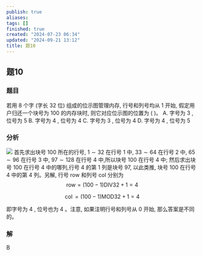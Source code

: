 ```yaml
---
publish: true
aliases: 
tags: []
finished: true
created: "2024-07-23 06:34"
updated: "2024-09-21 13:12"
title: 题10
---
```

## 题10
### 题目
若用 8 个字 (字长 32 位) 组成的位示图管理内存, 行号和列号均从 1 开始, 假定用户归还一个块号为 100 的内存块时, 则它对应位示图的位置为 ( )。
A. 字号为 3 , 位号为 5 
B. 字号为 4 , 位号为 4
C. 字号为 3 , 位号为 4 
D. 字号为 4 , 位号为 5
### 分析
![](https://img.hwenyi.live/202408231757132.webp)
首先求出块号 100 所在的行号, $1 \sim {32}$ 在行号 1 中, ${33} \sim {64}$ 在行号 2 中, ${65} \sim {96}$ 在行号 3 中, ${97} \sim {128}$ 在行号 4 中,所以块号 100 在行号 4 中; 然后求出块号 100 在行号 4 中的哪列,行号 4 的第 1 列是块号 97, 以此类推, 块号 100 在行号 4 中的第 4 列。另解, 行号 row 和列号 col 分别为
$$
\text{row} = ( {{100} - 1}) \text{DIV}{32} + 1 = 4
$$

$$
\operatorname{col} = ( {{100} - 1}) \text{MOD}{32} + 1 = 4
$$

即字号为 4 , 位号也为 4 。注意, 如果注明行号和列号从 0 开始, 那么答案是不同的。
### 解
B